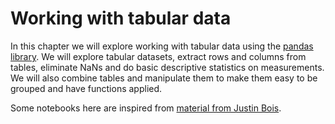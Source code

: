 # Working with tabular data
In this chapter we will explore working with tabular data using the [pandas library](https://pandas.pydata.org/). We will explore tabular datasets, extract rows and columns from tables, eliminate NaNs and do basic descriptive statistics on measurements. We will also combine tables and manipulate them to make them easy to be grouped and have functions applied.

Some notebooks here are inspired from [material from Justin Bois](https://justinbois.github.io/dd-pol/2022/index.html).
